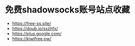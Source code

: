 # 免费shadowsocks账号站点收藏

* https://free-ss.site/
* https://doub.io/sszhfx/
* https://plus.google.com/
* https://kiwifree.pw/
